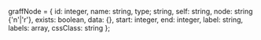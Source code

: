 
graffNode = { 
    id: integer,
    name: string,
    type; string,
    self: string,
    node: string {'n'|'r'},
    exists: boolean,
    data: {},
    start: integer,
    end: integer,
    label: string,
    labels: array,
    cssClass: string
};